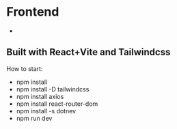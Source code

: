 # Frontend
-
Built with React+Vite and Tailwindcss
-
How to start:
- npm install
- npm install -D tailwindcss
- npm install axios
- npm install react-router-dom
- npm install -s dotnev
- npm run dev